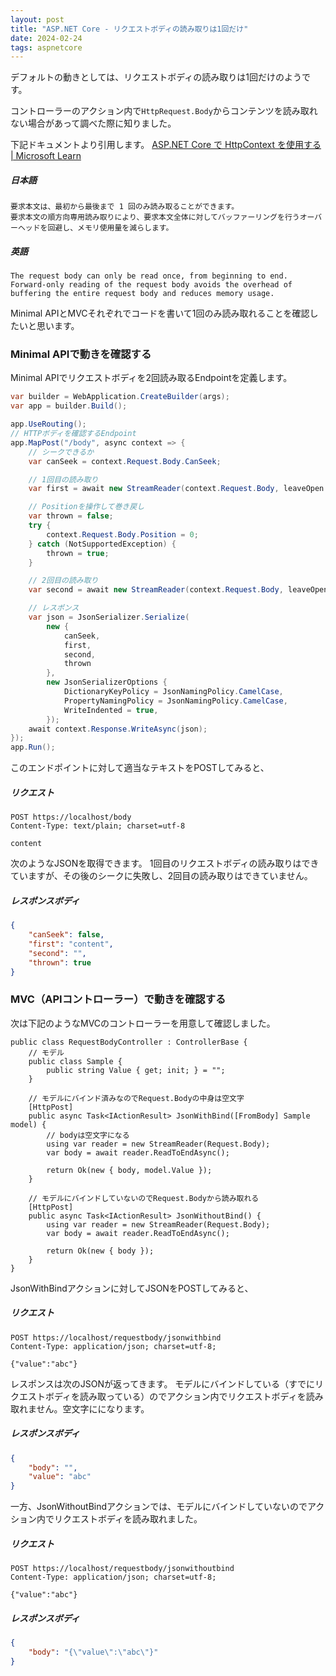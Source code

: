 ```yaml
---
layout: post
title: "ASP.NET Core - リクエストボディの読み取りは1回だけ"
date: 2024-02-24
tags: aspnetcore
---
```


デフォルトの動きとしては、リクエストボディの読み取りは1回だけのようです。

コントローラーのアクション内で`HttpRequest.Body`からコンテンツを読み取れない場合があって調べた際に知りました。

下記ドキュメントより引用します。
[ASP.NET Core で HttpContext を使用する &#124; Microsoft Learn](https://learn.microsoft.com/ja-jp/aspnet/core/fundamentals/use-http-context?view=aspnetcore-8.0#enable-request-body-buffering)

##### 日本語
```
要求本文は、最初から最後まで 1 回のみ読み取ることができます。
要求本文の順方向専用読み取りにより、要求本文全体に対してバッファーリングを行うオーバーヘッドを回避し、メモリ使用量を減らします。
```

##### 英語
```
The request body can only be read once, from beginning to end.
Forward-only reading of the request body avoids the overhead of buffering the entire request body and reduces memory usage.
```

Minimal APIとMVCそれぞれでコードを書いて1回のみ読み取れることを確認したいと思います。

### Minimal APIで動きを確認する

Minimal APIでリクエストボディを2回読み取るEndpointを定義します。

```csharp
var builder = WebApplication.CreateBuilder(args);
var app = builder.Build();

app.UseRouting();
// HTTPボディを確認するEndpoint
app.MapPost("/body", async context => {
	// シークできるか
	var canSeek = context.Request.Body.CanSeek;

	// 1回目の読み取り
	var first = await new StreamReader(context.Request.Body, leaveOpen: true).ReadToEndAsync();

	// Positionを操作して巻き戻し
	var thrown = false;
	try {
		context.Request.Body.Position = 0;
	} catch (NotSupportedException) {
		thrown = true;
	}

	// 2回目の読み取り
	var second = await new StreamReader(context.Request.Body, leaveOpen: true).ReadToEndAsync();

	// レスポンス
	var json = JsonSerializer.Serialize(
		new {
			canSeek,
			first,
			second,
			thrown
		},
		new JsonSerializerOptions {
			DictionaryKeyPolicy = JsonNamingPolicy.CamelCase,
			PropertyNamingPolicy = JsonNamingPolicy.CamelCase,
			WriteIndented = true,
		});
	await context.Response.WriteAsync(json);
});
app.Run();
```

このエンドポイントに対して適当なテキストをPOSTしてみると、

##### リクエスト
```http
POST https://localhost/body
Content-Type: text/plain; charset=utf-8

content
```

次のようなJSONを取得できます。
1回目のリクエストボディの読み取りはできていますが、その後のシークに失敗し、2回目の読み取りはできていません。

##### レスポンスボディ
```json
{
	"canSeek": false,
	"first": "content",
	"second": "",
	"thrown": true
}
```

### MVC（APIコントローラー）で動きを確認する

次は下記のようなMVCのコントローラーを用意して確認しました。

```http
public class RequestBodyController : ControllerBase {
	// モデル
	public class Sample {
		public string Value { get; init; } = "";
	}

	// モデルにバインド済みなのでRequest.Bodyの中身は空文字
	[HttpPost]
	public async Task<IActionResult> JsonWithBind([FromBody] Sample model) {
		// bodyは空文字になる
		using var reader = new StreamReader(Request.Body);
		var body = await reader.ReadToEndAsync();

		return Ok(new { body, model.Value });
	}

	// モデルにバインドしていないのでRequest.Bodyから読み取れる
	[HttpPost]
	public async Task<IActionResult> JsonWithoutBind() {
		using var reader = new StreamReader(Request.Body);
		var body = await reader.ReadToEndAsync();

		return Ok(new { body });
	}
}
```

JsonWithBindアクションに対してJSONをPOSTしてみると、

##### リクエスト
```http
POST https://localhost/requestbody/jsonwithbind
Content-Type: application/json; charset=utf-8;

{"value":"abc"}
```

レスポンスは次のJSONが返ってきます。
モデルにバインドしている（すでにリクエストボディを読み取っている）のでアクション内でリクエストボディを読み取れません。空文字にになります。

##### レスポンスボディ
```json
{
	"body": "",
	"value": "abc"
}
```

一方、JsonWithoutBindアクションでは、モデルにバインドしていないのでアクション内でリクエストボディを読み取れました。

##### リクエスト
```http
POST https://localhost/requestbody/jsonwithoutbind
Content-Type: application/json; charset=utf-8;

{"value":"abc"}
```

##### レスポンスボディ
```json
{
	"body": "{\"value\":\"abc\"}"
}
```
